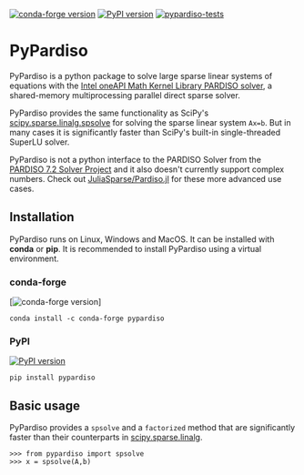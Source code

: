 [![conda-forge version](https://anaconda.org/conda-forge/pypardiso/badges/version.svg)](https://anaconda.org/conda-forge/pypardiso) [![PyPI version](https://badge.fury.io/py/pypardiso.svg)](https://pypi.org/project/pypardiso/) [![pypardiso-tests](https://github.com/haasad/PyPardisoProject/actions/workflows/tests.yaml/badge.svg?branch=master)](https://github.com/haasad/PyPardisoProject/actions/workflows/tests.yaml)

# PyPardiso

PyPardiso is a python package to solve large sparse linear systems of equations with the [Intel oneAPI Math Kernel Library PARDISO solver](https://www.intel.com/content/www/us/en/develop/documentation/onemkl-developer-reference-fortran/top/sparse-solver-routines/onemkl-pardiso-parallel-direct-sparse-solver-iface.html), a shared-memory multiprocessing parallel direct sparse solver.

PyPardiso provides the same functionality as SciPy's [scipy.sparse.linalg.spsolve](https://docs.scipy.org/doc/scipy/reference/generated/scipy.sparse.linalg.spsolve.html#scipy.sparse.linalg.spsolve) for solving the sparse linear system `Ax=b`. But in many cases it is significantly faster than SciPy's built-in single-threaded SuperLU solver.

PyPardiso is not a python interface to the PARDISO Solver from the [PARDISO 7.2 Solver Project](https://www.pardiso-project.org/) and it also doesn't currently support complex numbers. Check out [JuliaSparse/Pardiso.jl](https://github.com/JuliaSparse/Pardiso.jl/) for these more advanced use cases.

## Installation

PyPardiso runs on Linux, Windows and MacOS. It can be installed with __conda__ or __pip__. It is recommended to install PyPardiso using a virtual environment.

### conda-forge
[![conda-forge version](https://anaconda.org/conda-forge/pypardiso/badges/version.svg)]
```
conda install -c conda-forge pypardiso
```

### PyPI
[![PyPI version](https://badge.fury.io/py/pypardiso.svg)](https://pypi.org/project/pypardiso/)
```
pip install pypardiso
```

## Basic usage
PyPardiso provides a `spsolve` and a `factorized` method that are significantly faster than their counterparts in [scipy.sparse.linalg](https://docs.scipy.org/doc/scipy-0.18.1/reference/sparse.linalg.html).
```
>>> from pypardiso import spsolve
>>> x = spsolve(A,b)
```
